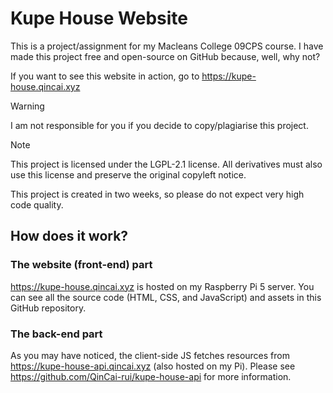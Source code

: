 # Kupe House Website

This is a project/assignment for my Macleans College 09CPS course. I have made this project free and open-source on GitHub because, well, why not?

If you want to see this website in action, go to <https://kupe-house.qincai.xyz>

> [!WARNING] 
> I am not responsible for you if you decide to copy/plagiarise this project.

> [!NOTE]
> This project is licensed under the LGPL-2.1 license. All derivatives must also use this license and preserve the original copyleft notice.

This project is created in two weeks, so please do not expect very high code quality.

## How does it work?

### The website (front-end) part

<https://kupe-house.qincai.xyz> is hosted on my Raspberry Pi 5 server. You can see all the source code (HTML, CSS, and JavaScript) and assets in this GitHub repository.

### The back-end part

As you may have noticed, the client-side JS fetches resources from <https://kupe-house-api.qincai.xyz> (also hosted on my Pi). Please see <https://github.com/QinCai-rui/kupe-house-api> for more information.
